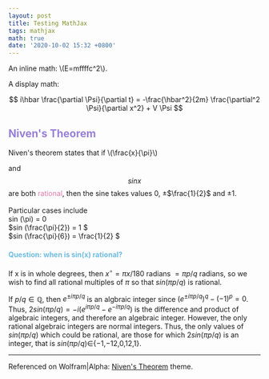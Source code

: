 ```yaml
---
layout: post
title: Testing MathJax
tags: mathjax
math: true
date: '2020-10-02 15:32 +0800'
---
```


An inline math: \\\(E=mffffc^2\\\).

A display math:

$$
i\hbar \frac{\partial \Psi}{\partial t} = -\frac{\hbar^2}{2m}
\frac{\partial^2 \Psi}{\partial x^2} + V \Psi
$$

## <font color= 977FD7> Niven's Theorem</font>

Niven's theorem states that if \\\(\frac{x}{\pi}\\\)

and $$sin x$$ are both <font color= E675A7> rational</font>, then the sine takes values 0, ±$\frac{1}{2}$ and ±1.<br/>
 <br/>Particular cases include<br/>
sin (\pi) = 0 <br/>
$sin (\frac{\pi}{2}) = 1 $<br/>
$sin (\frac{\pi}{6}) = \frac{1}{2} $<br/>

#### <font color= 6FBCE1> Question: when is sin(x) rational?</font>
If x is in whole degrees, then $x^∘=πx/180$ radians $=πp/q$ radians, so we wish to find all rational multiples of $π$ so that $sin(πp/q)$ is rational. <br/>

If $p/q∈\mathbb{Q}$, then $e^{±iπp/q}$ is an algbraic integer since $(e^{±iπp/q})^q−(−1)^p = 0$. Thus, $2sin(πp/q)=−i(e^{iπp/q}−e^{−iπp/q})$ is the difference and product of algebraic integers, and therefore an algebraic integer. However, the only rational algebraic integers are normal integers. Thus, the only values of $sin(πp/q)$ which could be rational, are those for which $2sin(πp/q)$ is an integer, that is $sin(πp/q)∈${−1,−12,0,12,1}.

-----------------------------------------
Referenced on Wolfram|Alpha:
<a href="https://www.wolframalpha.com/input/?i=niven%E2%80%99s+theorem">Niven's Theorem</a> theme.